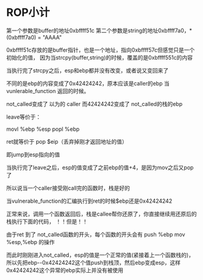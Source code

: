 # ROP小计

第一个参数是buffer的地址0xbffff51c 第二个参数是string的地址0xbffff7a0，\*\(0xbffff7a0\) = "AAAA"

0xbffff51c存放的是buffer指针，也是一个地址，指向0xbffff57c但感觉只是一个初始化的值， 因为当strcpy\(buffer,string\)的时候，覆盖的是0xbffff551c的内容

当执行完了strcpy之后，esp和ebp都并没有改变，或者说又变回来了

不同的是ebp的内容变成了0x42424242，原本应该是caller的ebp 当vunlerable\_function 返回的时候。

not\_called变成了 以为的 caller 而42424242变成了 not\_called的栈的ebp

leave等价于：

movl %ebp %esp popl %ebp

ret就等价于 pop $eip（丢弃掉刚才返回地址的值）

即jump到esp指向的值

当执行完了leave之后，esp的值变成了之前ebp的值+4，是因为mov之后又pop了

所以说当一个caller接受刚call完的函数时，栈是好的

当vulnerable\_function的汇编执行到ret的时候$ebp还是0x42424242

正常来说，调用一个函数返回后，栈是callee帮你还原了，你直接继续用还原后的栈执行下面的代码， ！！但是！！

由于ret 到了 not\_called函数的开头，每个函数的开头会有 push %ebp mov %esp,%ebp 的操作

而此时刚刚进入not\_called，esp的值是一个正常的值\(紧接着上一个函数栈的\)，所以先把ebp--0x42424242这个值push到栈顶，然后ebp变成esp，这样0x42424242这个异常的ebp实际上并没有被使用


